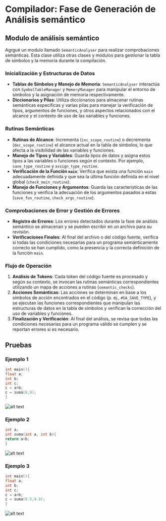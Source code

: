 # Compilador: Fase de Generación de Análisis semántico

## Modulo de análisis semántico

Agrgué un modulo llamado `SemanticAnalyser` para realizar comprobaciones semánticas. Esta clase utiliza otras clases y módulos para gestionar la tabla de símbolos y la memoria durante la compilación.

### Inicialización y Estructuras de Datos
- **Tablas de Símbolos y Manejo de Memoria**: `SemanticAnalyser` interactúa con `SymbolTableManager` y `MemoryManager` para manipular el entorno de símbolos y la asignación de memoria respectivamente.
- **Diccionarios y Pilas**: Utiliza diccionarios para almacenar rutinas semánticas específicas y varias pilas para manejar la verificación de tipos, argumentos de funciones, y otros aspectos relacionados con el alcance y el contexto de uso de las variables y funciones.

### Rutinas Semánticas
- **Rutinas de Alcance**: Incrementa (`inc_scope_routine`) o decrementa (`dec_scope_routine`) el alcance actual en la tabla de símbolos, lo que afecta a la visibilidad de las variables y funciones.
- **Manejo de Tipos y Variables**: Guarda tipos de datos y asigna estos tipos a las variables o funciones según el contexto. Por ejemplo, `save_type_routine` y `assign_type_routine`.
- **Verificación de la Función `main`**: Verifica que exista una función `main` adecuadamente definida y que sea la última función definida en el nivel global (`check_main_routine`).
- **Manejo de Funciones y Argumentos**: Guarda las características de las funciones y verifica la adecuación de los argumentos pasados a estas (`save_fun_routine`, `check_args_routine`).

### Comprobaciones de Error y Gestión de Errores
- **Registro de Errores**: Los errores detectados durante la fase de análisis semántico se almacenan y se pueden escribir en un archivo para su revisión.
- **Verificaciones Finales**: Al final del archivo o del código fuente, verifica si todas las condiciones necesarias para un programa semánticamente correcto se han cumplido, como la presencia y la correcta definición de la función `main`.

### Flujo de Operación
1. **Análisis de Tokens**: Cada token del código fuente es procesado y según su contexto, se invocan las rutinas semánticas correspondientes utilizando un mapa de acciones a rutinas (`semantic_checks`).
2. **Acciones Semánticas**: Las acciones se determinan en base a los símbolos de acción encontrados en el código (p. ej., `#SA_SAVE_TYPE`), y se ejecutan las funciones correspondientes que manipulan las estructuras de datos en la tabla de símbolos y verifican la corrección del uso de variables y funciones.
3. **Finalización y Verificación**: Al final del análisis, se revisa que todas las condiciones necesarias para un programa válido se cumplen y se reportan errores si es necesario.

## Pruebas

### Ejemplo 1
```c
int main(){
float a;
int b;
int c;
c = a+b;
c = suma(8,9);
}
```
![alt text](/images/semantic_test1.png)


### Ejemplo 2
```c
int a;
int suma(int a, int b){
return a+b;
}
```

![alt text](/images/semantic_test2.png)

### Ejemplo 3
```c
int main(){
float a;
int b;
int c;
c = a+b;
c = suma(8.5,9.9);
}
```

![alt text](/images/semantic_test3.png)
